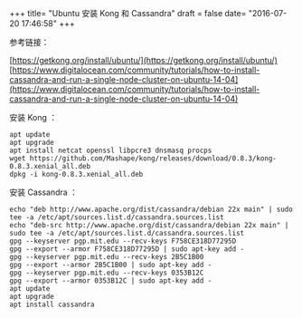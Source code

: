 +++
title= "Ubuntu 安装 Kong 和 Cassandra"
draft = false
date= "2016-07-20 17:46:58"
+++

参考链接：

[https://getkong.org/install/ubuntu/](https://getkong.org/install/ubuntu/)
[https://www.digitalocean.com/community/tutorials/how-to-install-cassandra-and-run-a-single-node-cluster-on-ubuntu-14-04](https://www.digitalocean.com/community/tutorials/how-to-install-cassandra-and-run-a-single-node-cluster-on-ubuntu-14-04)

安装 Kong ：

```shell
apt update
apt upgrade
apt install netcat openssl libpcre3 dnsmasq procps
wget https://github.com/Mashape/kong/releases/download/0.8.3/kong-0.8.3.xenial_all.deb
dpkg -i kong-0.8.3.xenial_all.deb
```

安装 Cassandra ：

```shell
echo "deb http://www.apache.org/dist/cassandra/debian 22x main" | sudo tee -a /etc/apt/sources.list.d/cassandra.sources.list
echo "deb-src http://www.apache.org/dist/cassandra/debian 22x main" | sudo tee -a /etc/apt/sources.list.d/cassandra.sources.list
gpg --keyserver pgp.mit.edu --recv-keys F758CE318D77295D
gpg --export --armor F758CE318D77295D | sudo apt-key add -
gpg --keyserver pgp.mit.edu --recv-keys 2B5C1B00
gpg --export --armor 2B5C1B00 | sudo apt-key add -
gpg --keyserver pgp.mit.edu --recv-keys 0353B12C
gpg --export --armor 0353B12C | sudo apt-key add -
apt update
apt upgrade
apt install cassandra
```